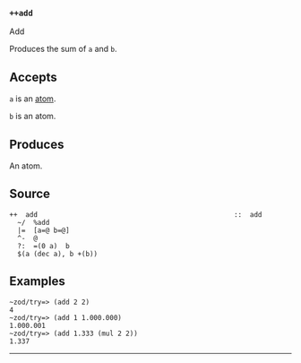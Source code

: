 ### `++add`

Add

Produces the sum of `a` and `b`.

Accepts
-------

`a` is an [atom]().

`b` is an atom.

Produces
--------

An atom.

Source
------

    ++  add                                                 ::  add
      ~/  %add
      |=  [a=@ b=@]
      ^-  @
      ?:  =(0 a)  b
      $(a (dec a), b +(b))

Examples
--------

    ~zod/try=> (add 2 2)
    4
    ~zod/try=> (add 1 1.000.000)
    1.000.001
    ~zod/try=> (add 1.333 (mul 2 2))
    1.337

***
